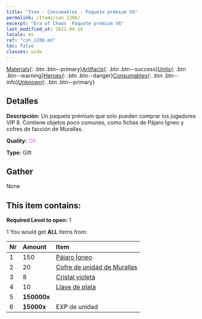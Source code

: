 ```yaml
---
title: "Item - Consumables - Paquete prémium V8"
permalink: /Items/con_1286/
excerpt: "Era of Chaos  Paquete prémium V8"
last_modified_at: 2021-04-14
locale: es
ref: "con_1286.md"
toc: false
classes: wide
---
```

 [Materials](/es/Items/){: .btn .btn--primary}[Artifacts](/es/Items/Artifacts/){: .btn .btn--success}[Units](/es/Items/Units/){: .btn .btn--warning}[Heroes](/es/Items/Heroes/){: .btn .btn--danger}[Consumables](/es/Items/Consumables/){: .btn .btn--info}[Unknown](/es/Items/Unknown/){: .btn .btn--primary}

## Detalles
 **Descripción:** Un paquete prémium que solo pueden comprar los jugadores VIP 8. Contiene objetos poco comunes, como fichas de Pájaro Ígneo y cofres de facción de Murallas.

 **Quality:** <span style="color: #DA70D6">OK</span>

 **Type:** Gift

## Gather

  None

## This item contains:

 **Required Level to open:** 1

 1 You would get **ALL** items  from:

  | Nr | Amount |     Item    |
  |:---|:-------|:------------|
  | 1 | 150 | [Pájaro Ígneo](/es/Items/unt_268/) | 
  | 2 | 20 | [Cofre de unidad de Murallas](/es/Items/con_1270/) | 
  | 3 | 8 | [Cristal violeta](/es/Items/con_720/) | 
  | 4 | 10 | [Llave de plata](/es/Items/con_693/) | 
  | 5 |  **150000x** | <i class="fas fa-coins"/> |  | 
  | 6 |  **15000x** | EXP de unidad |  | 
